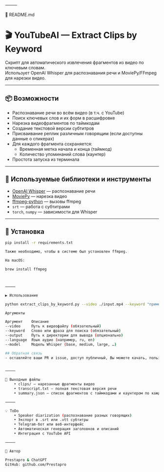 ⸻

📄 README.md

# 🎬 YouTubeAI — Extract Clips by Keyword

Скрипт для автоматического извлечения фрагментов из видео по ключевым словам.  
Использует OpenAI Whisper для распознавания речи и MoviePy/FFmpeg для нарезки видео.

---

## 📦 Возможности

- Распознавание речи во всём видео (в т.ч. с YouTube)
- Поиск ключевых слов и их форм в расшифровке
- Нарезка видеофрагментов по таймкодам
- Создание текстовой версии субтитров
- Присваивание реплик различным говорящим (если доступны данные о спикерах)
- Для каждого фрагмента сохраняется:
  - Временная метка начала и конца (таймкод)
  - Количество упоминаний слова (каунтер)
- Простота запуска из терминала

---

## 🔧 Используемые библиотеки и инструменты

- [OpenAI Whisper](https://github.com/openai/whisper) — распознавание речи
- [MoviePy](https://zulko.github.io/moviepy/) — нарезка видео
- [ffmpeg-python](https://github.com/kkroening/ffmpeg-python) — вызовы ffmpeg
- `srt` — работа с субтитрами
- `torch`, `numpy` — зависимости для Whisper

---

## 🚀 Установка

```bash
pip install -r requirements.txt

Также необходимо, чтобы в системе был установлен ffmpeg.

На macOS:

brew install ffmpeg



⸻

▶️ Использование

python extract_clips_by_keyword.py --video ./input.mp4 --keyword "пример"

Аргументы

Аргумент	Описание
--video		Путь к видеофайлу (обязательный)
--keyword	Слово или фраза для поиска (обязательный)
--output	Путь к директории для вывода (опционально)
--language	Язык аудио (например, ru, en)
--model		Модель Whisper (base, medium, large, …)

## Обратная связь
- оставляйте ваши PR и issue, доступ публичный, Вы можете качать, пользоваться, распрастранять, предлагать идеи.


⸻

📁 Выходные файлы
	• clips/ — нарезанные фрагменты видео
	• transcript.txt — полная текстовая версия речи
	• summary.json — список фрагментов с таймкодами и каунтером по каждому

⸻

💡 ToDo
	• Speaker diarization (распознавание разных говорящих)
	• Экспорт в .srt или .vtt субтитры
	• Telegram-бот или веб-интерфейс
	• Автоматическая генерация заголовков и описаний
	• Интеграция с YouTube API

⸻

👤 Автор

Prestapro & ChatGPT
GitHub: github.com/Prestapro